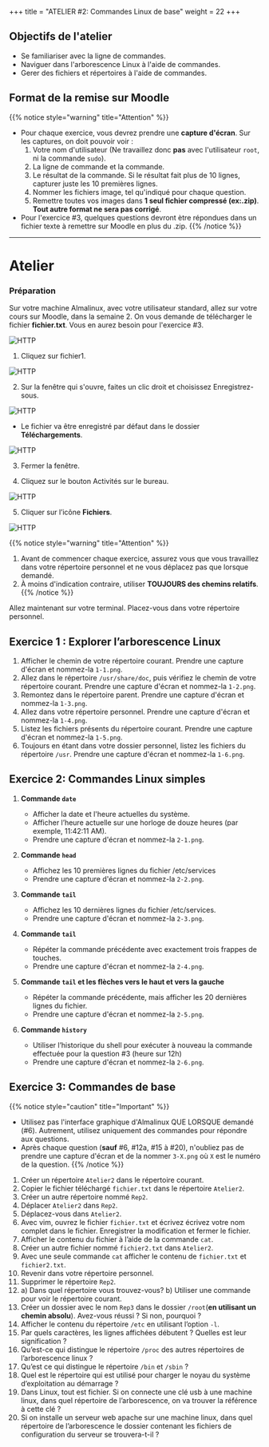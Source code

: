  
+++
title = "ATELIER #2: Commandes Linux de base"
weight = 22
+++

## Objectifs de l'atelier

- Se familiariser avec la ligne de commandes.
- Naviguer dans l'arborescence Linux à l'aide de commandes.
- Gerer des fichiers et répertoires à l'aide de commandes.

## Format de la remise sur Moodle

{{% notice style="warning" title="Attention" %}}
- Pour chaque exercice, vous devrez prendre une **capture d'écran**. Sur les captures, on doit pouvoir voir :
  1. Votre nom d'utilisateur (Ne travaillez donc **pas** avec l'utilisateur `root`, ni la commande `sudo`).
  2. La ligne de commande et la commande.
  3. Le résultat de la commande. Si le résultat fait plus de 10 lignes, capturer juste les 10 premières lignes.
  4. Nommer les fichiers image, tel qu'indiqué pour chaque question.
  5. Remettre toutes vos images dans **1 seul fichier compressé (ex:.zip)**. 
	**Tout autre format ne sera pas corrigé**.
- Pour l'exercice #3, quelques questions devront ètre répondues dans un fichier texte à remettre sur Moodle en plus du .zip.
{{% /notice %}}

---

# Atelier

### Préparation

Sur votre machine Almalinux, avec votre utilisateur standard, allez sur votre cours sur Moodle, dans la semaine 2. On vous demande de télécharger le fichier **fichier.txt**. Vous en aurez besoin pour l'exercice #3.

![HTTP](atelier3-1.png?height=50)

1. Cliquez sur fichier1. 

![HTTP](atelier3-2.png?height=200)

2. Sur la fenêtre qui s'ouvre, faites un clic droit et choisissez Enregistrez-sous.

![HTTP](atelier3-3.png?height=200)

- Le fichier va être enregistré par défaut dans le dossier **Téléchargements**.

![HTTP](atelier3-4.png?height=300)

3. Fermer la fenêtre.

4. Cliquez sur le bouton Activités sur le bureau.

![HTTP](atelier3-5.png?height=300)

5. Cliquer sur l’icône **Fichiers**.

![HTTP](atelier3-6.png?height=300)

{{% notice style="warning" title="Attention" %}}
1. Avant de commencer chaque exercice, assurez vous que vous travaillez dans votre répertoire personnel et ne vous déplacez pas que lorsque demandé.
2. À moins d'indication contraire, utiliser **TOUJOURS des chemins relatifs**.
{{% /notice %}}

Allez maintenant sur votre terminal. Placez-vous dans votre répertoire personnel. 

## Exercice 1 : Explorer l’arborescence Linux

1. Afficher le chemin de votre répertoire courant. Prendre une capture d'écran et nommez-la `1-1.png`.
2. Allez dans le répertoire `/usr/share/doc`, puis vérifiez le chemin de votre répertoire courant. Prendre une capture d'écran et nommez-la `1-2.png`.
3. Remontez dans le répertoire parent. Prendre une capture d'écran et nommez-la `1-3.png`.
4. Allez dans votre répertoire personnel. Prendre une capture d'écran et nommez-la `1-4.png`.
5. Listez les fichiers présents du répertoire courant. Prendre une capture d'écran et nommez-la `1-5.png`.
6. Toujours en étant dans votre dossier personnel, listez les fichiers du répertoire `/usr`. Prendre une capture d'écran et nommez-la `1-6.png`.

## Exercice 2: Commandes Linux simples

1. **Commande `date`**
   - Afficher la date et l'heure actuelles du système.
   - Afficher l’heure actuelle sur une horloge de douze heures (par exemple, 11:42:11 AM). 
   - Prendre une capture d'écran et nommez-la `2-1.png`.

2. **Commande `head`**
   - Affichez les 10 premières lignes du fichier /etc/services
   - Prendre une capture d'écran et nommez-la `2-2.png`.

3. **Commande `tail`**
   - Affichez les 10 dernières lignes du fichier /etc/services.
   - Prendre une capture d'écran et nommez-la `2-3.png`.

4. **Commande `tail`**
   - Répéter la commande précédente avec exactement trois frappes de touches.
   - Prendre une capture d'écran et nommez-la `2-4.png`.

5. **Commande `tail` et les flèches vers le haut et vers la gauche**
   - Répéter la commande précédente, mais afficher les 20 dernières lignes du fichier.
   - Prendre une capture d'écran et nommez-la `2-5.png`.

6. **Commande `history`**
   - Utiliser l’historique du shell pour exécuter à nouveau la commande effectuée pour la question #3 (heure sur 12h)
   - Prendre une capture d'écran et nommez-la `2-6.png`.

## Exercice 3: Commandes de base

{{% notice style="caution" title="Important" %}}
- Utilisez pas l'interface graphique d'Almalinux QUE LORSQUE demandé (#6). Autrement, utilisez uniquement des commandes pour répondre aux questions.
- Après chaque question (**sauf** #6, #12a, #15 à #20), n'oubliez pas de prendre une capture d'écran et de la nommer `3-X.png` où `X` est le numéro de la question.
{{% /notice %}}

1. Créer un répertoire `Atelier2` dans le répertoire courant.
2. Copier le fichier téléchargé `fichier.txt` dans le répertoire `Atelier2`.
3. Créer un autre répertoire nommé `Rep2`.
4. Déplacer `Atelier2` dans `Rep2`.
5. Déplacez-vous dans `Atelier2`.
6. Avec vim, ouvrez le fichier `fichier.txt` et écrivez écrivez votre nom complet dans le fichier. Enregistrer la modification et fermer le fichier.
7. Afficher le contenu du fichier à l’aide de la commande `cat`.
8. Créer un autre fichier nommé `fichier2.txt` dans `Atelier2`. 
9. Avec une seule commande `cat` afficher le contenu de `fichier.txt` et `fichier2.txt`.
10. Revenir dans votre répertoire personnel.
11. Supprimer le répertoire `Rep2`.
12. a) Dans quel répertoire vous trouvez-vous? b) Utiliser une commande pour voir le répertoire courant.
13. Créer un dossier avec le nom `Rep3` dans le dossier `/root`(**en utilisant un chemin absolu**). Avez-vous réussi ? Si non, pourquoi ? 
14. Afficher le contenu du répertoire `/etc` en utilisant l’option `-l`.
15. Par quels caractères, les lignes affichées débutent ? Quelles est leur signification ?
16. Qu’est-ce qui distingue le répertoire `/proc` des autres répertoires de l’arborescence linux ? 
17. Qu’est ce qui distingue le répertoire `/bin` et `/sbin` ?
18. Quel est le répertoire qui est utilisé pour charger le noyau du système d’exploitation au démarrage ? 
19. Dans Linux, tout est fichier. Si on connecte une clé usb à une machine linux, dans quel répertoire de l’arborescence, on va trouver la référence à cette clé ?
20. Si on installe un serveur web apache sur une machine linux, dans quel répertoire de l’arborescence le dossier contenant les fichiers de configuration du serveur se trouvera-t-il ?



